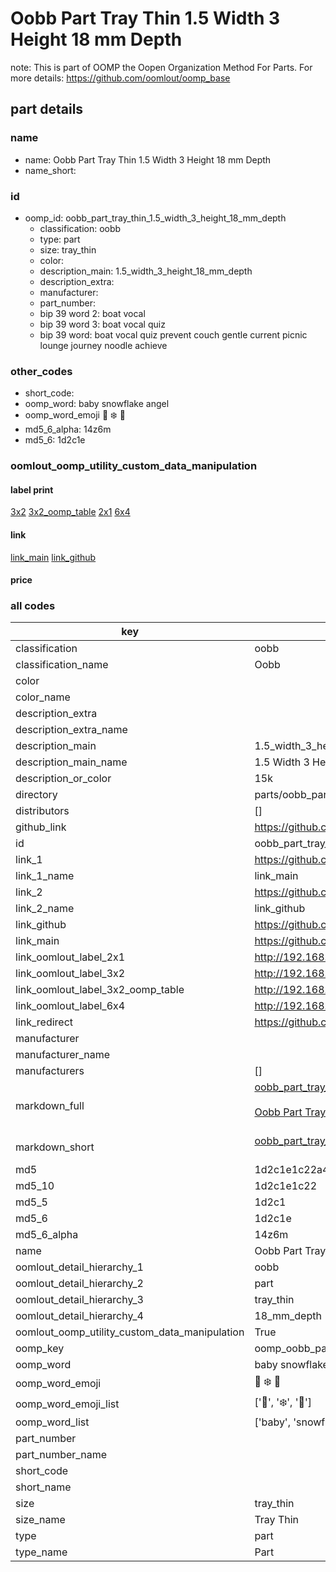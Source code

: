 # Oobb Part Tray Thin 1.5 Width 3 Height 18 mm Depth  

note: This is part of OOMP the Oopen Organization Method For Parts. For more details: https://github.com/oomlout/oomp_base

##  part details
  







### name
* name: Oobb Part Tray Thin 1.5 Width 3 Height 18 mm Depth
* name_short: 
### id
* oomp_id: oobb_part_tray_thin_1.5_width_3_height_18_mm_depth
  * classification: oobb
  * type: part
  * size: tray_thin
  * color: 
  * description_main: 1.5_width_3_height_18_mm_depth
  * description_extra: 
  * manufacturer: 
  * part_number: 
  * bip 39 word 2: boat vocal
  * bip 39 word 3: boat vocal quiz
  * bip 39 word: boat vocal quiz prevent couch gentle current picnic lounge journey noodle achieve

### other_codes
* short_code: 
* oomp_word: baby snowflake angel
* oomp_word_emoji :baby: :snowflake: :angel:
* md5_6_alpha: 14z6m
* md5_6: 1d2c1e






### oomlout_oomp_utility_custom_data_manipulation
#### label print
[3x2](http://192.168.1.245:1112/?label=oomp%2014z6m)
[3x2_oomp_table](http://192.168.1.108:1112/?label=oomp%2014z6m)
[2x1](http://192.168.1.242:1112/?label=oomp%2014z6m)
[6x4](http://192.168.1.55:1112/?label=oomp%2014z6m)    

#### link

[link_main](https://github.com/oomlout/oomlout_oomp_version_1_messy/tree/main/parts/oobb_part_tray_thin_1.5_width_3_height_18_mm_depth) [link_github](https://github.com/oomlout/oomlout_oomp_version_1_messy/tree/main/parts/oobb_part_tray_thin_1.5_width_3_height_18_mm_depth)                             

#### price







### all codes 
| key | value |  
| --- | --- |  
| classification | oobb |  
| classification_name | Oobb |  
| color |  |  
| color_name |  |  
| description_extra |  |  
| description_extra_name |  |  
| description_main | 1.5_width_3_height_18_mm_depth |  
| description_main_name | 1.5 Width 3 Height 18 mm Depth |  
| description_or_color | 15k |  
| directory | parts/oobb_part_tray_thin_1.5_width_3_height_18_mm_depth |  
| distributors | [] |  
| github_link | https://github.com/oomlout/oomlout_oomp_part_src/tree/main/parts/oobb_part_tray_thin_1.5_width_3_height_18_mm_depth |  
| id | oobb_part_tray_thin_1.5_width_3_height_18_mm_depth |  
| link_1 | https://github.com/oomlout/oomlout_oomp_version_1_messy/tree/main/parts/oobb_part_tray_thin_1.5_width_3_height_18_mm_depth |  
| link_1_name | link_main |  
| link_2 | https://github.com/oomlout/oomlout_oomp_version_1_messy/tree/main/parts/oobb_part_tray_thin_1.5_width_3_height_18_mm_depth |  
| link_2_name | link_github |  
| link_github | https://github.com/oomlout/oomlout_oomp_version_1_messy/tree/main/parts/oobb_part_tray_thin_1.5_width_3_height_18_mm_depth |  
| link_main | https://github.com/oomlout/oomlout_oomp_version_1_messy/tree/main/parts/oobb_part_tray_thin_1.5_width_3_height_18_mm_depth |  
| link_oomlout_label_2x1 | http://192.168.1.242:1112/?label=oomp%2014z6m |  
| link_oomlout_label_3x2 | http://192.168.1.245:1112/?label=oomp%2014z6m |  
| link_oomlout_label_3x2_oomp_table | http://192.168.1.108:1112/?label=oomp%2014z6m |  
| link_oomlout_label_6x4 | http://192.168.1.55:1112/?label=oomp%2014z6m |  
| link_redirect | https://github.com/oomlout/oomlout_oomp_version_1_messy/tree/main/parts/oobb_part_tray_thin_1.5_width_3_height_18_mm_depth |  
| manufacturer |  |  
| manufacturer_name |  |  
| manufacturers | [] |  
| markdown_full | [oobb_part_tray_thin_1.5_width_3_height_18_mm_depth](none)<br>[](none)<br>[Oobb Part Tray Thin 1.5 Width 3 Height 18 Mm Depth](none)<br><br> |  
| markdown_short | [oobb_part_tray_thin_1.5_width_3_height_18_mm_depth](none)<br><br> |  
| md5 | 1d2c1e1c22a426c184987aa55ffd50c6 |  
| md5_10 | 1d2c1e1c22 |  
| md5_5 | 1d2c1 |  
| md5_6 | 1d2c1e |  
| md5_6_alpha | 14z6m |  
| name | Oobb Part Tray Thin 1.5 Width 3 Height 18 mm Depth |  
| oomlout_detail_hierarchy_1 | oobb |  
| oomlout_detail_hierarchy_2 | part |  
| oomlout_detail_hierarchy_3 | tray_thin |  
| oomlout_detail_hierarchy_4 | 18_mm_depth |  
| oomlout_oomp_utility_custom_data_manipulation | True |  
| oomp_key | oomp_oobb_part_tray_thin_1.5_width_3_height_18_mm_depth |  
| oomp_word | baby snowflake angel |  
| oomp_word_emoji | :baby: :snowflake: :angel: |  
| oomp_word_emoji_list | [':baby:', ':snowflake:', ':angel:'] |  
| oomp_word_list | ['baby', 'snowflake', 'angel'] |  
| part_number |  |  
| part_number_name |  |  
| short_code |  |  
| short_name |  |  
| size | tray_thin |  
| size_name | Tray Thin |  
| type | part |  
| type_name | Part |  
